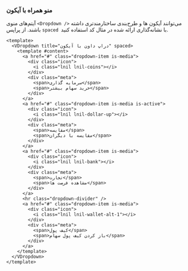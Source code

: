 ### منو همراه با آیکون

آیتم‌های منوی `<Dropdown />` می‌توانند آیکون ها و طرح‌بندی ساختارمندتری داشته باشند. از پراپس `spaced `با نشانه‌گذاری ارائه شده در مثال کد استفاده کنید.

<!--code-->

```vue
<template>
  <VDropdown title="دراپ داون با آیکون" spaced>
    <template #content>
      <a href="#" class="dropdown-item is-media">
        <div class="icon">
          <i class="lnil lnil-coins"></i>
        </div>
        <div class="meta">
          <span>سرمایه گذاری</span>
          <span>خرید سهام بیشتر</span>
        </div>
      </a>
      <a href="#" class="dropdown-item is-media is-active">
        <div class="icon">
          <i class="lnil lnil-dollar-up"></i>
        </div>
        <div class="meta">
          <span>مقایسه</span>
          <span>مقایسه با دیگران</span>
        </div>
      </a>
      <a href="#" class="dropdown-item is-media">
        <div class="icon">
          <i class="lnil lnil-bank"></i>
        </div>
        <div class="meta">
          <span>تجارت</span>
          <span>مشاهده فرصت ها</span>
        </div>
      </a>
      <hr class="dropdown-divider" />
      <a href="#" class="dropdown-item is-media">
        <div class="icon">
          <i class="lnil lnil-wallet-alt-1"></i>
        </div>
        <div class="meta">
          <span>کیف پول</span>
          <span>باز کردن کیف پول سهام</span>
        </div>
      </a>
    </template>
  </VDropdown>
</template>
```

<!--/code-->

<!--example-->

<div class="field is-grouped">
  <div class="control">
    <VDropdown title="دراپ داون با آیکون" spaced>
      <template #content>
        <a href="#" class="dropdown-item is-media">
          <div class="icon">
            <i class="lnil lnil-coins"></i>
          </div>
          <div class="meta">
            <span>سرمایه گذاری</span>
            <span>خرید سهام بیشتر</span>
          </div>
        </a>
        <a href="#" class="dropdown-item is-media is-active">
          <div class="icon">
            <i class="lnil lnil-dollar-up"></i>
          </div>
          <div class="meta">
            <span>مقایسه</span>
            <span>مقایسه با دیگران</span>
          </div>
        </a>
        <a href="#" class="dropdown-item is-media">
          <div class="icon">
            <i class="lnil lnil-bank"></i>
          </div>
          <div class="meta">
            <span>تجارت</span>
            <span>مشاهده فرصت ها</span>
          </div>
        </a>
        <hr class="dropdown-divider" />
        <a href="#" class="dropdown-item is-media">
          <div class="icon">
            <i class="lnil lnil-wallet-alt-1"></i>
          </div>
          <div class="meta">
            <span>کیف پول</span>
            <span>باز کردن کیف پول سهام</span>
          </div>
        </a>
      </template>
    </VDropdown>
  </div>

  <div class="control">
    <VDropdown title="همراه با  unicons" spaced>
      <template #content>
        <a href="#" class="dropdown-item is-media">
          <div class="icon">
            <i class="iconify" data-icon="uil:pagelines"></i>
          </div>
          <div class="meta">
            <span>سرمایه گذاری</span>
            <span>خرید سهام بیشتر</span>
          </div>
        </a>
        <a href="#" class="dropdown-item is-media is-active">
          <div class="icon">
            <i class="iconify" data-icon="uil:meeting-board"></i>
          </div>
          <div class="meta">
            <span>مقایسه</span>
            <span>مقایسه با دیگران</span>
          </div>
        </a>
        <a href="#" class="dropdown-item is-media">
          <div class="icon">
            <i class="iconify" data-icon="uil:social-distancing"></i>
          </div>
          <div class="meta">
            <span>تجارت</span>
            <span>مشاهده فرصت ها</span>
          </div>
        </a>
        <hr class="dropdown-divider" />
        <a href="#" class="dropdown-item is-media">
          <div class="icon">
            <i class="iconify" data-icon="uil:palette"></i>
          </div>
          <div class="meta">
            <span>کیف پول</span>
            <span>باز کردن کیف پول سهام</span>
          </div>
        </a>
      </template>
    </VDropdown>
  </div>
</div>

<!--/example-->
